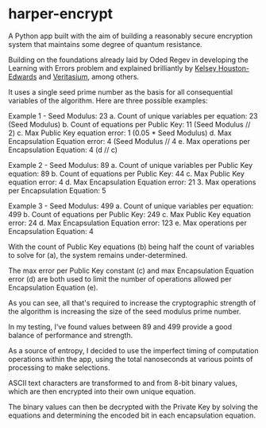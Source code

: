 # harper-encrypt
A Python app built with the aim of building a reasonably secure encryption system that maintains some degree of quantum resistance.

Building on the foundations already laid by Oded Regev in developing the Learning with Errors problem and explained brilliantly by [Kelsey Houston-Edwards](https://youtu.be/K026C5YaB3A) and [Veritasium](https://youtu.be/-UrdExQW0cs), among others.

It uses a single seed prime number as the basis for all consequential variables of the algorithm.
Here are three possible examples:

Example 1 - Seed Modulus: 23
a. Count of unique variables per equation: 23 (Seed Modulus)
b. Count of equations per Public Key: 11 (Seed Modulus // 2)
c. Max Public Key equation error: 1 (0.05 * Seed Modulus)
d. Max Encapsulation Equation error: 4 (Seed Modulus // 4
e. Max operations per Encapsulation Equation: 4 (d // c)

Example 2 - Seed Modulus: 89
a. Count of unique variables per Public Key equation: 89
b. Count of equations per Public Key: 44
c. Max Public Key equation error: 4
d. Max Encapsulation Equation error: 21
3. Max operations per Encapsulation Equation: 5

Example 3 - Seed Modulus: 499
a. Count of unique variables per equation: 499
b. Count of equations per Public Key: 249
c. Max Public Key equation error: 24
d. Max Encapsulation Equation error: 123
e. Max operations per Encapsulation Equation: 4

With the count of Public Key equations (b) being half the count of variables to solve for (a), the system remains under-determined.

The max error per Public Key constant (c) and max Encapsulation Equation error (d) are both used to limit the number of operations allowed per Encapsulation Equation (e).

As you can see, all that's required to increase the cryptographic strength of the algorithm is increasing the size of the seed modulus prime number.

In my testing, I've found values between 89 and 499 provide a good balance of performance and strength.

As a source of entropy, I decided to use the imperfect timing of computation operations within the app, using the total nanoseconds at various points of processing to make selections.

ASCII text characters are transformed to and from 8-bit binary values, which are then encrypted into their own unique equation.

The binary values can then be decrypted with the Private Key by solving the equations and determining the encoded bit in each encapsulation equation.
